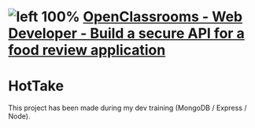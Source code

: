 # ![left 100%](https://github.com/thierry-laval/archives/blob/master/images/Logo_OpenClassrooms.png?raw=true) [OpenClassrooms - Web Developer - Build a secure API for a food review application](https://openclassrooms.com/en/paths/556/projects/676/assignment)

# HotTake

This project has been made during my dev training (MongoDB / Express / Node).
